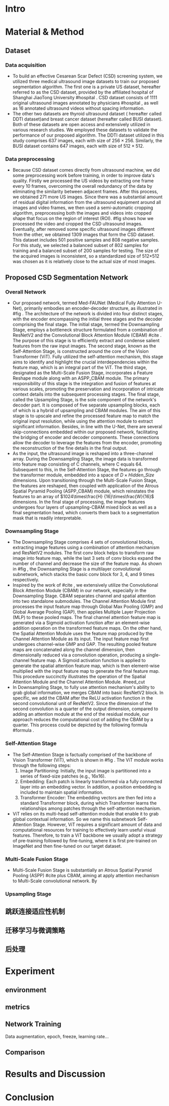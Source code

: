# Intro

# Material & Method

## Dataset 

### Data acquisition
- To build an effective Cesarean Scar Defect (CSD) screening system, we utilized three medical ultrasound image datasets to train our proposed segmentation algorithm. The first one is a private US dataset, hereafter referred to as the CSD dataset, provided by the affiliated hospital of Shanghai JiaoTong University #hospital . CSD dataset consists of 1111 original ultrasound images annotated by physicians #hospital , as well as 16 annotated ultrasound videos without spacing information.
- The other two datasets are thyroid ultrasound dataset ( hereafter  called DDTI dataset)and breast cancer dataset (hereafter called BUSI dataset). Both of these datasets are open access and extensively utilized in various research studies. We employed these datasets to validate the performance of our proposed algorithm. The DDTI dataset utilized in this study comprises 637 images, each with size of  $256 \times 256$. Similarly, the BUSI dataset contains 647 images, each with size of $512 \times 512$.

### Data preprocessing
- Because CSD dataset comes directly from ultrasound machine, we did some preprocessing work before training, in order to improve data's quality. Firstly we processed the US videos by extracting one frame every 10 frames, overcoming the overall redundancy of the data by eliminating the similarity between adjacent frames. After this process, we obtained 271 more US images. Since there was a substantial amount of residual digital information from the ultrasound equipment around all images and video frames, we then used a semi-automatic cropping algorithm, preprocessing both the images and videos into cropped shape that focus on the region of interest (ROI). #fig shows how we processed the video and cropped the CSD ultrasound images. Eventually, after removed some specific ultrasound images different from the other, we obtained 1309 images that form the CSD dataset. This dataset includes 501 positive samples and 808 negative samples. For this study, we selected a balanced subset of 802 samples for training and a balanced subset of 200 samples for testing. The size of the acquired images is inconsistent, so a standardized size of 512×512 was chosen as it is relatively close to the actual size of most images.

## Proposed CSD Segmentation Network 

### Overall Network
- Our proposed network, termed Med-FAUNet (Medical Fully Attention U-Net), primarily embodies an encoder-decoder structure, as illustrated in #fig . The architecture of the network is divided into four distinct stages, with the encoder encompassing the initial three stages and the decoder comprising the final stage. The initial stage, termed the Downsampling Stage, employs a bottleneck structure formulated from a combination of ResNetV2 and the Convolutional Block Attention Module (CBAM) #cite . The purpose of this stage is to efficiently extract and condense salient features from the raw input images. The second stage, known as the Self-Attention Stage, is constructed around the core of the Vision Transformer (ViT). Fully utilized the self-attention mechanism, this stage aims to identify and highlight the crucial interdependencies within the feature map, which is an integral part of the ViT. The third stage, designated as the Multi-Scale Fusion Stage, incorporates a Feature Reshape module along with an ASPP_CBAM module. The primary responsibility of this stage is the integration and fusion of features at various scales, promoting the preservation and incorporation of intricate context details into the subsequent processing stages. The final stage, called the Upsampling Stage, is the sole component of the network's decoder part. It is composed of five separate upsampling blocks, each of which is a hybrid of upsampling and CBAM modules. The aim of this stage is to upscale and refine the processed feature map to match the original input resolution, while using the attention module to extract significant information. Besides, in line with the U-Net, there are several skip-connections embedded within our proposed network, facilitating the bridging of encoder and decoder components. These connections allow the decoder to leverage the features from the encoder, promoting the reconstruction of the fine details in the final output.
- As the input, the ultrasound image is reshaped into a three-channel array. During the Downsampling Stage, the image data is transformed into feature map consisting of C channels, where C equals 64. Subsequent to this, in the Self-Attention Stage, the features go through the transformer module, embedded into a space of $D \times Hidden\_Size$ dimensions. Upon transitioning through the Multi-Scale Fusion Stage, the features are reshaped, then coupled with application of the Atrous Spatial Pyramid Pooling (ASPP_CBAM) module, which reinstates the features to an array of $1024\times\frac{H} {16}\times\frac{W}{16}$ dimensions. In the final stage of processing, the image features undergoes four layers of upsampling-CBAM mixed block as well as a final segmentation head, which converts them back to a segmentation mask that is readily interpretable.

### Downsampling Stage
- The Downsampling Stage comprises 4 sets of convolutional blocks, extracting image features using a combination of attention mechanism and ResNetV2 modules. The first conv block helps to transform raw image into feature map, while the last 3 sets of conv blocks expand the number of channel and decrease the size of the feature map. As shown in #fig , the Downsampling Stage is a multilayer convolutional subnetwork, which stacks the basic conv block for 3, 4, and 9 times respectively.
- Inspired by the work of #cite , we extensively utilize the Convolutional Block Attention Module (CBAM) in our network, especially  in the Downsampling Stage. CBAM separates channel and spatial attention into two standalone submodules. The Channel Attention Module first processes the input feature map through Global Max Pooling (GMP) and Global Average Pooling (GAP), then applies Multiple Layer Projection (MLP) to these pooled maps. The final channel attention feature map is generated via a Sigmoid activation function after an element-wise addition operation on the transformed feature maps. On the other hand, the Spatial Attention Module uses the feature map produced by the Channel Attention Module as its input. The input feature map first undergoes channel-wise GMP and GAP. The resulting pooled feature maps are concatenated along the channel dimension, then dimensionally reduced via a convolution operation, producing a single-channel feature map. A Sigmoid activation function is applied to generate the spatial attention feature map, which is then element-wise multiplied with the input feature map to generate the final feature map. This procedure succinctly illustrates the operation of the Spatial Attention Module and the Channel Attention Module. #need_cut
- In Downsampling Stage, to fully use attention mechanism's ability to grab global information, we merges CBAM into basic ResNetV2 block. In specific, we add the CBAM after the ReLU activation function in the second convolutional unit of ResNetV2. Since the dimension of the second convolution is a quarter of the output dimension, compared to adding an attention module at the end of the residual module, our approach reduces the computational cost of adding the CBAM by a quarter. This process could be depicted by the following formula #formula .

### Self-Attention Stage
- The Self-Attention Stage is factually comprised of the backbone of Vision Transformer (ViT), which is shown in #fig . The ViT module works through the following steps:
	1. Image Partitioning: Initially, the input image is partitioned into a series of fixed-size patches (e.g., 16x16).
	2. Embedding: Each patch is linearly transformed via a fully connected layer into an embedding vector. In addition, a position embedding is included to maintain spatial information. 
	3. Transformer Encoder: The embedding vectors are then fed into a standard Transformer block, during which Transformer learns the relationships among patches through the self-attention mechanism.
- ViT relies on its multi-head self-attention module that enable it to grab global contextual information. So we name this subnetwork Self-Attention Stage. However, ViT requires a significant amount of data and computational resources for training to effectively learn useful visual features. Therefore, to train a ViT backbone we usually adopt a strategy of pre-training followed by fine-tuning, where it is first pre-trained on ImageNet and then fine-tuned on our target dataset.

### Multi-Scale Fusion Stage 
- Multi-Scale Fusion Stage is substantially an Atrous Spatial Pyramid Pooling (ASPP)  #cite  plus CBAM, aiming at apply attention mechanism to Multi-Scale convolutional network. By 

### Upsampling Stage

## 跳跃连接适应性机制

## 迁移学习与微调策略

## 后处理

# Experiment 

## environment

## metrics

## Network Training
Data augmentation, epoch, freeze, learning rate...
## Comparison

# Results and Discussion

# Conclusion








